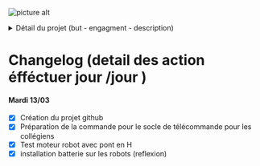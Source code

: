 ![picture alt](https://i62.servimg.com/u/f62/19/11/08/74/logoro10.png "Title is optional")
<details>
           <summary>Détail du projet (but - engagment - description)</summary>
           <p>       - Le programme permet d'initier les collégiens au code afin qu'il puissent découvrir l'arduino et au ingénieurs de partager un projet avce une equipe extérieure.
                     - Travailler en simplifiant leur contrainte afin que tous le monde puissent comprendre.
           </p>
</details>

# Changelog (detail des action éfféctuer jour /jour ) #

#### Mardi 13/03 ####

 - [x] Création du projet github
 - [x] Préparation de la commande pour le socle de télécommande pour les collégiens
 - [x] Test moteur robot avec pont en H
 - [x] installation batterie sur les robots (reflexion)
